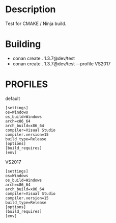# Description

Test for CMAKE / Ninja build.

# Building

- conan create . 1.3.7@dev/test
- conan create . 1.3.7@dev/test --profile VS2017


# PROFILES


default
```
[settings]
os=Windows
os_build=Windows
arch=x86_64
arch_build=x86_64
compiler=Visual Studio
compiler.version=15
build_type=Release
[options]
[build_requires]
[env]
```

VS2017
```
[settings]
os=Windows
os_build=Windows
arch=x86_64
arch_build=x86_64
compiler=Visual Studio
compiler.version=15
build_type=Release
[options]
[build_requires]
[env]
```
